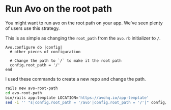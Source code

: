 # Run Avo on the root path

You might want to run avo on the root path on your app.
We've seen plenty of users use this strategy.

This is as simple as changing the `root_path` from the `avo.rb` initializer to `/`.

```ruby{5}
Avo.configure do |config|
  # other pieces of configuration

  # Change the path to `/` to make it the root path
  config.root_path = '/'
end
```

I used these commands to create a new repo and change the path.

```bash
rails new avo-root-path
cd avo-root-path
bin/rails app:template LOCATION='https://avohq.io/app-template'
sed -i '' "s|config.root_path = '/avo'|config.root_path = '/'|" config/initializers/avo.rb
```
